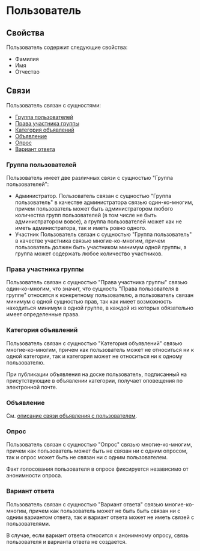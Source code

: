 # Пользователь

## Свойства

Пользователь содержит следующие свойства:

- Фамилия
- Имя
- Отчество

## Связи

Пользователь связан с сущностями:

- [Группа пользователей](#группа-пользователей)
- [Права участника группы](#права-участника-группы)
- [Категория объявлений](#категория-объявлений)
- [Объявление](#объявление)
- [Опрос](#опрос)
- [Вариант ответа](#вариант-ответа)

### Группа пользователей

Пользователь имеет две различных связи с сущностью "Группа пользователей":

- Администратор.
  Пользователь связан с сущностью "Группа пользователь" в качестве администратора связью один-ко-многим, причем
  пользователь может быть администратором любого количества групп пользователей (в том числе не быть администратором
  вовсе), а группа пользователей может как не иметь администратора, так и иметь ровно одного.
- Участник
  Пользователь связан с сущностью "Группа пользователь" в качестве участника связью многие-ко-многим, причем
  пользователь должен быть участником минимум одной группы, а группа может содержать любое количество участников.

### Права участника группы

Пользователь связан с сущностью "Права участника группы" связью один-ко-многим, что значит, что сущность "Права
пользователя в группе" относятся к конкретному пользователю, а пользователь связан минимум с одной сущностью прав, так
как имеет возможность находиться минимум в одной группе, в каждой из которых обязательно имеет определенные права.

### Категория объявлений

Пользователь связан с сущностью "Категория объявлений" связью многие-ко-многим, причем как пользователь может не
относиться ни к одной категории, так и категория может не относиться ни к одному пользователю.

При публикации объявления на доске пользователь, подписанный на присутствующие в объявлении категории, получает
оповещения по электронной почте.

### Объявление

См. [описание связи объявления с пользователем](announcement.md#пользователь).

### Опрос

Пользователь связан с сущностью "Опрос" связью многие-ко-многим, причем как пользователь может быть не связан ни с одним
опросом, так и опрос может быть не связан ни с одним пользователем.

Факт голосования пользователя в опросе фиксируется независимо от анонимности опроса.

### Вариант ответа

Пользователь связан с сущностью "Вариант ответа" связью многие-ко-многим, причем как пользователь может не быть быть
связан ни с одним вариантом ответа, так и вариант ответа может не иметь связей с пользователями.

В случае, если вариант ответа относится к анонимному опросу, связь пользователя и варианта ответа не создается.





